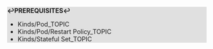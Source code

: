 <div style="margin:2em; background-color: #e0e0e0;">

<strong>↩PREREQUISITES↩</strong>

 * Kinds/Pod_TOPIC
 * Kinds/Pod/Restart Policy_TOPIC
 * Kinds/Stateful Set_TOPIC

</div>

